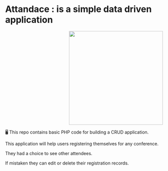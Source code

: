 # Attandace : is a simple data driven application
<div align="right">
<img src="https://github.com/butterflysly53/Attendance/blob/main/uploads/Get%20in%20touch-pana.png" width="300" height="300">
</div>

🖥️ This repo contains basic PHP code for building a CRUD application.
 
 This application will help users registering themselves for any conference.

 They had a choice to see other attendees.

 If mistaken they can edit or delete their registration records.
